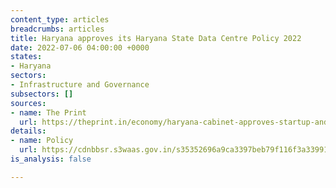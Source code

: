 ```yaml
---
content_type: articles
breadcrumbs: articles
title: Haryana approves its Haryana State Data Centre Policy 2022
date: 2022-07-06 04:00:00 +0000
states:
- Haryana
sectors:
- Infrastructure and Governance
subsectors: []
sources:
- name: The Print
  url: https://theprint.in/economy/haryana-cabinet-approves-startup-and-data-centre-policies/1014871/
details:
- name: Policy
  url: https://cdnbbsr.s3waas.gov.in/s35352696a9ca3397beb79f116f3a33991/uploads/2022/07/2022071110.pdf
is_analysis: false

---
```

